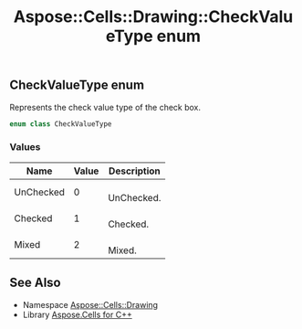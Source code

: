 ﻿---
title: Aspose::Cells::Drawing::CheckValueType enum
linktitle: CheckValueType
second_title: Aspose.Cells for C++ API Reference
description: 'Aspose::Cells::Drawing::CheckValueType enum. Represents the check value type of the check box in C++.'
type: docs
weight: 7900
url: /cpp/aspose.cells.drawing/checkvaluetype/
---
## CheckValueType enum


Represents the check value type of the check box.

```cpp
enum class CheckValueType
```

### Values

| Name | Value | Description |
| --- | --- | --- |
| UnChecked | 0 | <br>UnChecked. |
| Checked | 1 | <br>Checked. |
| Mixed | 2 | <br>Mixed. |

## See Also

* Namespace [Aspose::Cells::Drawing](../)
* Library [Aspose.Cells for C++](../../)
